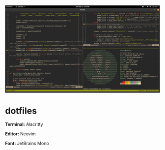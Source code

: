 ![Screenshot](screen.png)

# dotfiles

**Terminal:** Alacritty

**Editor:** Neovim

**Font:** JetBrains Mono
